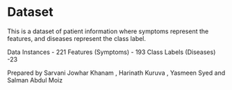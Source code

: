 # Dataset

This is a dataset of patient information where symptoms represent the features, and diseases represent the class label. 

Data Instances - 221
Features (Symptoms) - 193
Class Labels (Diseases) -23


Prepared by Sarvani Jowhar Khanam , Harinath Kuruva , Yasmeen Syed and Salman Abdul Moiz

